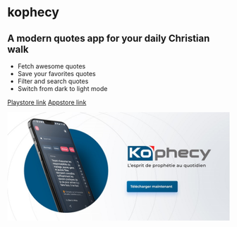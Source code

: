 # kophecy

## A modern quotes app for your daily Christian walk

* Fetch awesome quotes
* Save your favorites quotes
* Filter and search quotes
* Switch from dark to light mode

[Playstore link](https://play.google.com/store/apps/details?id=com.deventhusiast.kophecy)
[Appstore link](https://apps.apple.com/app/kophecy/id6443527758)

![App banner](assets/img/banner.jpg)

